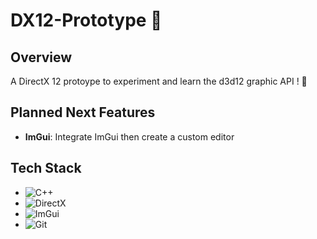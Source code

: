 # DX12-Prototype 🤖

## Overview

A DirectX 12 protoype to experiment and learn the d3d12 graphic API ! 🚀

## Planned Next Features
- **ImGui**: Integrate ImGui then create a custom editor

## Tech Stack

- ![C++](https://img.shields.io/badge/C%2B%2B-00599C?style=style=flat&logo=c%2B%2B&logoColor=white)
- ![DirectX](https://img.shields.io/badge/DirectX-217346?style=for-the-badge&logo=microsoft-excel&logoColor=white)
- ![ImGui](https://img.shields.io/badge/ImGui-4B0082?style=style=flat&logo=imgui&logoColor=white)
- ![Git](https://img.shields.io/badge/GIT-E44C30?style=flat&logo=git&logoColor=white)

